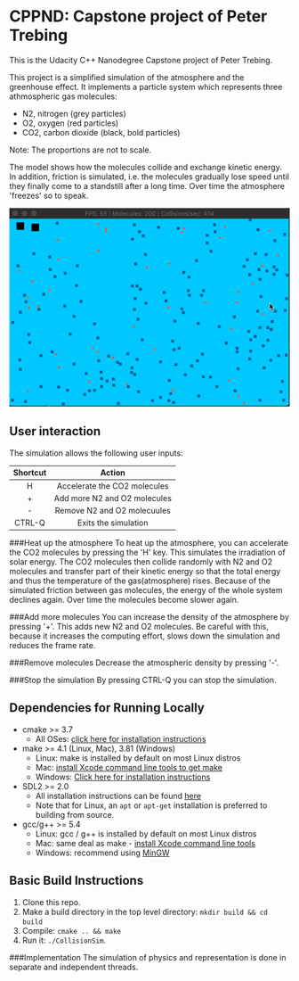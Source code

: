 # CPPND: Capstone project of Peter Trebing

This is the Udacity C++ Nanodegree Capstone project of Peter Trebing.

This project is a simplified simulation of the atmosphere and the greenhouse effect. 
It implements a particle system which represents three athmospheric gas molecules: 

- N2, nitrogen (grey particles)
- O2, oxygen  (red particles)
- CO2, carbon dioxide (black, bold particles)

Note: The proportions are not to scale. 

The model shows how the molecules collide and exchange kinetic energy. 
In addition, friction is simulated, i.e. the molecules gradually lose speed until 
they finally come to a standstill after a long time. Over time the atmosphere 'freezes' so to speak.

![](CollisionSim.gif)

## User interaction
The simulation allows the following user inputs:

| Shortcut        | Action                        | 
| :-------------: |:-----------------------------:| 
| H               | Accelerate the CO2 molecules  |
| +               | Add more N2 and O2 molecules  |
| -               | Remove N2 and O2 molecuules   |
| CTRL-Q          | Exits the simulation          |

###Heat up the atmosphere
To heat up the atmosphere, you can accelerate the CO2 molecules 
by pressing the 'H' key. This simulates the irradiation of solar energy. 
The CO2 molecules then collide randomly with N2 and O2 molecules and transfer 
part of their kinetic energy so that the total energy and thus the temperature of the 
gas(atmosphere) rises. Because of the simulated friction between gas molecules, the energy of 
the whole system declines again. Over time the molecules become slower again.

###Add more molecules
You can increase the density of the atmosphere by pressing '+'. This adds new N2 and O2 molecules.
Be careful with this, because it increases the computing effort, 
slows down the simulation and reduces the frame rate.

###Remove molecules
Decrease the atmospheric density by pressing '-'.

###Stop the simulation
By pressing CTRL-Q you can stop the simulation.


## Dependencies for Running Locally
* cmake >= 3.7
  * All OSes: [click here for installation instructions](https://cmake.org/install/)
* make >= 4.1 (Linux, Mac), 3.81 (Windows)
  * Linux: make is installed by default on most Linux distros
  * Mac: [install Xcode command line tools to get make](https://developer.apple.com/xcode/features/)
  * Windows: [Click here for installation instructions](http://gnuwin32.sourceforge.net/packages/make.htm)
* SDL2 >= 2.0
  * All installation instructions can be found [here](https://wiki.libsdl.org/Installation)
  * Note that for Linux, an `apt` or `apt-get` installation is preferred to building from source.
* gcc/g++ >= 5.4
  * Linux: gcc / g++ is installed by default on most Linux distros
  * Mac: same deal as make - [install Xcode command line tools](https://developer.apple.com/xcode/features/)
  * Windows: recommend using [MinGW](http://www.mingw.org/)

## Basic Build Instructions

1. Clone this repo.
2. Make a build directory in the top level directory: `mkdir build && cd build`
3. Compile: `cmake .. && make`
4. Run it: `./CollisionSim`.


###Implementation
The simulation of physics and representation is done in separate and independent threads.
